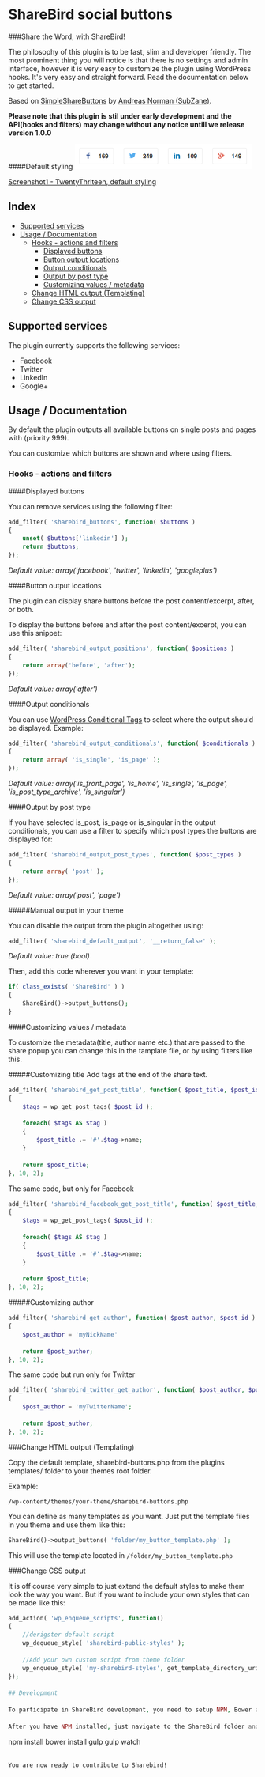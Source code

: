 ShareBird social buttons
====================
###Share the Word, with ShareBird!

The philosophy of this plugin is to be fast, slim and developer friendly. The most prominent thing you will notice is that there is no settings and admin interface, however it is very easy to customize the plugin using WordPress hooks. It's very easy and straight forward. Read the documentation below to get started.

Based on [SimpleShareButtons](https://github.com/SubZane/SimpleShareButtons) by [Andreas Norman (SubZane)](https://github.com/SubZane). 


__Please note that this plugin is stil under early development and the API(hooks and filters) may change without any notice untill we release version 1.0.0__


####Default styling
![Demo](https://raw.githubusercontent.com/pelmered/ShareBird/master/simplesharebuttons.png "This is what the default output looks like")

[Screenshot1 - TwentyThriteen, default styling](https://raw.githubusercontent.com/pelmered/ShareBird/master/assets/screenshot-1.png "Screenshot1 - TwentyThriteen, default styling]")


## Index
* [Supported services](#supported-services) 
* [Usage / Documentation](#usage--documentation) 
  * [Hooks - actions and filters]() 
    * [Displayed buttons](#displayed-buttons) 
    * [Button output locations](#button-output-locations) 
    * [Output conditionals](#output-conditionals) 
    * [Output by post type](#output-by-post-type) 
    * [Customizing values / metadata](#customizing-values--metadata) 
  * [Change HTML output (Templating)](#change-html-output-templating) 
  * [Change CSS output](#change-css-output) 


## Supported services

The plugin currently supports the following services:

* Facebook
* Twitter
* LinkedIn
* Google+

## Usage / Documentation

By default the plugin outputs all available buttons on single posts and pages with (priority 999).

You can customize which buttons are shown and where using filters.

### Hooks - actions and filters

####Displayed buttons

You can remove services using the following filter:

```php
add_filter( 'sharebird_buttons', function( $buttons )
{
	unset( $buttons['linkedin'] );
	return $buttons;
});
```

*Default value: array('facebook', 'twitter', 'linkedin', 'googleplus')*

####Button output locations

The plugin can display share buttons before the post content/excerpt, after, or both.

To display the buttons before and after the post content/excerpt, you can use this snippet:

```php
add_filter( 'sharebird_output_positions', function( $positions )
{
	return array('before', 'after');
});
```

*Default value: array('after')*

####Output conditionals

You can use [WordPress Conditional Tags](http://codex.wordpress.org/Conditional_Tags) to select where the output should be displayed. 
Example:

```php
add_filter( 'sharebird_output_conditionals', function( $conditionals )
{
	return array( 'is_single', 'is_page' );
});
```

*Default value: array('is_front_page', 'is_home', 'is_single', 'is_page', 'is_post_type_archive', 'is_singular')*

####Output by post type

If you have selected is_post, is_page or is_singular in the output conditionals, you can use a filter to specify which post types the buttons
are displayed for:

```php
add_filter( 'sharebird_output_post_types', function( $post_types )
{
	return array( 'post' );
});
```

*Default value: array('post', 'page')*

#####Manual output in your theme

You can disable the output from the plugin altogether using:

```php
add_filter( 'sharebird_default_output', '__return_false' );
```

*Default value: true (bool)*

Then, add this code wherever you want in your template:

```php
if( class_exists( 'ShareBird' ) )
{
	ShareBird()->output_buttons();
}
```

####Customizing values / metadata

To customize the metadata(title, author name etc.) that are passed to the share popup you can change this in the tamplate file, or by using filters like this.

#####Customizing title
Add tags at the end of the share text.

```php
add_filter( 'sharebird_get_post_title', function( $post_title, $post_id )
{
	$tags = wp_get_post_tags( $post_id );

	foreach( $tags AS $tag )
	{
		$post_title .= '#'.$tag->name;
	}
	
	return $post_title;
}, 10, 2);
```
The same code, but only for Facebook
```php
add_filter( 'sharebird_facebook_get_post_title', function( $post_title, $post_id )
{
	$tags = wp_get_post_tags( $post_id );

	foreach( $tags AS $tag )
	{
		$post_title .= '#'.$tag->name;
	}
	
	return $post_title;
}, 10, 2);
```
#####Customizing author

```php
add_filter( 'sharebird_get_author', function( $post_author, $post_id )
{
	$post_author = 'myNickName'

	return $post_author;
}, 10, 2);
```
The same code but run only for Twitter
```php
add_filter( 'sharebird_twitter_get_author', function( $post_author, $post_id )
{
	$post_author = 'myTwitterName';
	
	return $post_author;
}, 10, 2);
```

###Change HTML output (Templating)

Copy the default template, sharebird-buttons.php from the plugins templates/ folder to your themes root folder.

Example:

```
/wp-content/themes/your-theme/sharebird-buttons.php
```

You can define as many templates as you want. Just put the template files in you theme and use them like this:

```php
ShareBird()->output_buttons( 'folder/my_button_template.php' );
```

This will use the template located in ` /folder/my_button_template.php `

###Change CSS output

It is off course very simple to just extend the default styles to make them look the way you want. But if you want to include your own styles that can be made like this:

```php
add_action( 'wp_enqueue_scripts', function() 
{
	//derigster default script
	wp_dequeue_style( 'sharebird-public-styles' );

	//Add your own custom script from theme folder
	wp_enqueue_style( 'my-sharebird-styles', get_template_directory_uri() . '/css/my-styles.css' );
});

## Development

To participate in ShareBird development, you need to setup NPM, Bower and Gulp.

After you have NPM installed, just navigate to the ShareBird folder and run:

```
npm install
bower install
gulp
gulp watch
```

You are now ready to contribute to Sharebird!